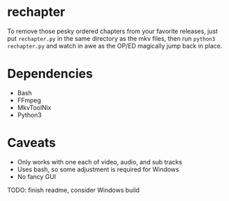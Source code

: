 # rechapter

To remove those pesky ordered chapters from your favorite releases, just put `rechapter.py` in the same directory as the mkv files, then run `python3 rechapter.py` and watch in awe as the OP/ED magically jump back in place.

# Dependencies
- Bash
- FFmpeg
- MkvToolNix
- Python3

# Caveats
- Only works with one each of video, audio, and sub tracks
- Uses bash, so some adjustment is required for Windows
- No fancy GUI

TODO: finish readme, consider Windows build
